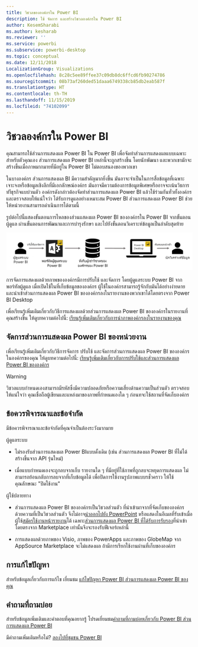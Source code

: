 ```yaml
---
title: วิชวลขององค์กรใน Power BI
description: ใช้ จัดการ และสร้างวิชวลองค์กรใน Power BI
author: KesemSharabi
ms.author: kesharab
ms.reviewer: ''
ms.service: powerbi
ms.subservice: powerbi-desktop
ms.topic: conceptual
ms.date: 12/11/2018
LocalizationGroup: Visualizations
ms.openlocfilehash: 8c28c5ee89ffee37c09db8dc6ffcd6fb90274786
ms.sourcegitcommit: 08b73af260ded51daaa6749338cb85db2eab587f
ms.translationtype: HT
ms.contentlocale: th-TH
ms.lasthandoff: 11/15/2019
ms.locfileid: "74102099"
---
```

# <a name="organizational-visuals-in-power-bi"></a>วิชวลองค์กรใน Power BI

คุณสามารถใช้ส่วนการแสดงผล Power BI ใน Power BI เพื่อจัดทำส่วนการแสดงผลแบบเฉพาะสำหรับตัวคุณเอง ส่วนการแสดงผล Power BI เหล่านี้จะถูกสร้างขึ้น โดยนักพัฒนา และพวกเขามักจะสร้างขึ้นเมื่อภาพมากมายที่มีอยู่ใน Power BI ไม่ตอบสนองของพวกเขา

ในบางองค์กร ส่วนการแสดงผล BI มีความสำคัญมากยิ่งขึ้น มันอาจะจำเป็นในการสื่อข้อมูลที่เฉพาะเจาะจงหรือข้อมูลเชิงลึกที่มีเอกลักษณ์องค์กร มันอาจมีความต้องการข้อมูลพิเศษหรืออาจจะเน้นวิธการทำีธุรกิจแบบ่วนตัว องค์กรดังกล่าวต้องจัดทำส่วนการแสดงผล Power BI แล้วใช้ร่วมกันทั่วทั้งองค์กรและตรวจสอบให้แน่ใจว่า ได้รับการดูแลอย่างเหมาะสม Power BI ส่วนการแสดงผล Power BI ช่วยให้หน่วยงานสามารถดำเนินการได้ตามนี้

รูปต่อไปนี้แสดงขั้นตอนการไหลของส่วนแสดงผล Power BI ขององค์กรใน Power BI จากขั้นตอนผู้ดูแล ผ่านขั้นตอนการพัฒนาและการบำรุงรักษา และไปยังขั้นตอนวิเคราะห์ข้อมูลเป็นลำดับสุดท้าย

![วิชวลแบบกำหนดเอง](media/power-bi-custom-visuals-organizational/custom-visual-org-01.jpg)

การจัดการแสดงผลด้วยภาพขององค์กรมีการปรับใช้ และจัดการ โดยผู้ดูแลระบบ Power BI จากพอร์ทัลผู้ดูแล เมื่อเปิดใช้ในที่เก็บข้อมูลขององค์กร ผู้ใช้ในองค์กรสามารถรู้จักกับมันได้อย่างง่ายดาย และนำเข้าส่วนการแสดงผล Power BI ขององค์กรลงในรายงานของพวกเขาได้โดยตรงจาก Power BI Desktop

เพื่อเรียนรู้เพิ่มเติมเกี่ยวกับวิธีการแสดงผลด้วยส่วนการแสดงผล Power BI ขององค์กรในรายงานที่คุณสร้างขึ้น ให้ดูบทความต่อไปนี้: [เรียนรู้เพิ่มเติมเกี่ยวกับการนำภาพองค์กรลงในรายงานของคุณ](power-bi-custom-visuals.md)

## <a name="administer-organizational-power-bi-visuals"></a>จัดการส่วนการแสดงผล Power BI ของหน่วยงาน

เพื่อเรียนรู้เพิ่มเติมเกี่ยวกับวิธีการจัดการ ปรับใช้ และจัดการส่วนการแสดงผล Power BI ขององค์กรในองค์กรของคุณ ให้ดูบทความต่อไปนี้: [เรียนรู้เพิ่มเติมเกี่ยวกับการปรับใช้และส่วนการแสดงผล Power BI ขององค์กร](https://go.microsoft.com/fwlink/?linkid=866790)

> [!WARNING]
> วิชวลแบบกำหนดเองสามารถมีรหัสซึ่งมีความปลอดภัยหรือความเสี่ยงด้านความเป็นส่วนตัว ตรวจสอบให้แน่ใจว่า คุณเชื่อถือผู้เขียนและแหล่งมาของภาพที่กำหนดเองใด ๆ ก่อนทจะใช้สถานที่จัดเก็บองค์กร

## <a name="considerations-and-limitations"></a>ข้อควรพิจารณาและข้อจำกัด

มีข้อควรพิจารณาและข้อจำกัดที่คุณจำเป็นต้องระวังมากมาย

ผู้ดูแลระบบ

* ไม่รองรับส่วนการแสดงผล Power BIแบบดั้งเดิม (เช่น ส่วนการแสดงผล Power BI ที่ไม่ได้สร้างขึ้นจาก API รุ่นใหม่)

* เมื่อแบบกำหนดเองจะถูกลบจากเก็บ รายงานใด ๆ ที่มีอยู่ที่ใช้ภาพที่ถูกลบจะหยุดการแสดงผล ไม่สามารถย้อนกลับการลบจากที่เก็บข้อมูลได้ เพื่อปิดการใช้งานรูปภาพแบบรชั่วคราว ให้ใช้คุณลักษณะ "ปิดใช้งาน"

ผู้ใช้ปลายทาง

* ส่วนการแสดงผล Power BI ขององค์กรเป็นวิชวลส่วนตัว ที่นำเข้ามาจากที่จัดเก็บขององค์กร ด้วยความที่เป็นวิชวลส่วนตัว จึงไม่อาจ[นำออกไปยัง PowerPoint](https://docs.microsoft.com/power-bi/consumer/end-user-powerpoint) หรือแสดงในอีเมลที่รับเข้าเมื่อผู้ใช้[สมัครใช้งานหน้ารายงาน](https://docs.microsoft.com/power-bi/consumer/end-user-subscribe)ได้ เฉพาะ[ส่วนการแสดงผล Power BI ที่ได้รับการรับรอง](https://docs.microsoft.com/power-bi/power-bi-custom-visuals-certified)ที่นำเข้าโดยตรงจาก Marketplace เท่านั้นจึงจะรองรับฟีเจอร์เหล่านี้

* การแสดงผลด้วยภาพของ Visio, ภาพของ PowerApps และภาพของ GlobeMap จาก AppSource Marketplace จะไม่แสดงผล ถ้ามีการเรียกใช้งานผ่านที่เก็บขององค์กร

## <a name="troubleshoot"></a>การแก้ไขปัญหา

สำหรับข้อมูลเกี่ยวกับการแก้ไข เยี่ยมชม [แก้ไขปัญหา Power BI ส่วนการแสดงผล Power BI ของคุณ](power-bi-custom-visuals-troubleshoot.md)

## <a name="faq"></a>คำถามที่ถามบ่อย

สำหรับข้อมูลเพิ่มเติมและคำตอบที่คุณอยากรู้ โปรดเยี่ยมชม[คำถามที่ถามบ่อยเกี่ยวกับ Power BI ส่วนการแสดงผล Power BI](power-bi-custom-visuals-faq.md#organizational-visuals)

มีคำถามเพิ่มเติมหรือไม่? [ลองไปที่ชุมชน Power BI](https://community.powerbi.com/)
